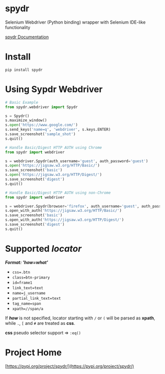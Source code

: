 # spydr
Selenium Webdriver (Python binding) wrapper with Selenium IDE-like functionality

[spydr Documentation](https://aaronchen.github.io/spydr/source/spydr.html)

# Install

`pip install spydr`

# Using Sypdr Webdriver

``` python
# Basic Example
from spydr.webdriver import Spydr

s = Spydr()
s.maximize_window()
s.open('https://www.google.com/')
s.send_keys('name=q', 'webdriver', s.keys.ENTER)
s.save_screenshot('sample_shot')
s.quit()
```

``` python
# Handle Basic/Digest HTTP AUTH using Chrome
from spydr import webdriver

s = webdriver.Spydr(auth_username='guest', auth_password='guest')
s.open('https://jigsaw.w3.org/HTTP/Basic/')
s.save_screenshot('basic')
s.open('https://jigsaw.w3.org/HTTP/Digest/')
s.save_screenshot('digest')
s.quit()
```

``` python
# Handle Basic/Digest HTTP AUTH using non-Chrome
from spydr import webdriver

s = webdriver.Spydr(browser='firefox', auth_username='guest', auth_password='guest')
s.open_with_auth('https://jigsaw.w3.org/HTTP/Basic/')
s.save_screenshot('basic')
s.open_with_auth('https://jigsaw.w3.org/HTTP/Digest/')
s.save_screenshot('digest')
s.quit()
```

# Supported **_locator_**

**_Format: 'how=what'_**

- `css=.btn`
- `class=btn-primary`
- `id=frame1`
- `link_text=text`
- `name=j_username`
- `partial_link_text=text`
- `tag_name=span`
- `xpath=//span/a`

If **_how_** is not specified, locator starting with `/` or `(` will be parsed as **xpath**, while `.`, `[` and `#` are treated as **css**.

**css** pseudo selector support => `:eq()`

# Project Home

[https://pypi.org/project/spydr/](https://pypi.org/project/spydr/)